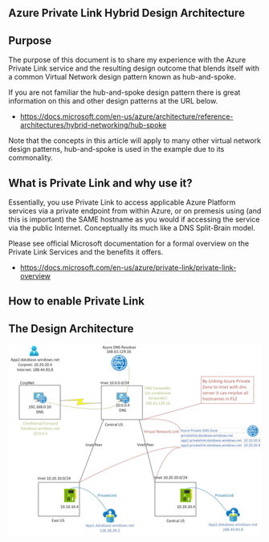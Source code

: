 ## Azure Private Link Hybrid Design Architecture

## Purpose
The purpose of this document is to share my experience with the Azure Private Link service and the resulting design outcome that blends itself with a common Virtual Network design pattern known as hub-and-spoke.

If you are not familiar the hub-and-spoke design pattern there is great information on this and other design patterns at the URL below.

- https://docs.microsoft.com/en-us/azure/architecture/reference-architectures/hybrid-networking/hub-spoke

Note that the concepts in this article will apply to many other virtual network design patterns, hub-and-spoke is used in the example due to its commonality.

## What is Private Link and why use it?
Essentially, you use Private Link to access applicable Azure Platform services via a private endpoint from within Azure, or on premesis using (and this is important) the SAME hostname as you would if accessing the service via the public Internet. Conceptually its much like a DNS Split-Brain model.

Please see official Microsoft documentation for a formal overview on the Private Link Services and the benefits it offers.

- https://docs.microsoft.com/en-us/azure/private-link/private-link-overview 

## How to enable Private Link

## The Design Architecture

![GitHub Logo](/PrivateLink.jpg)